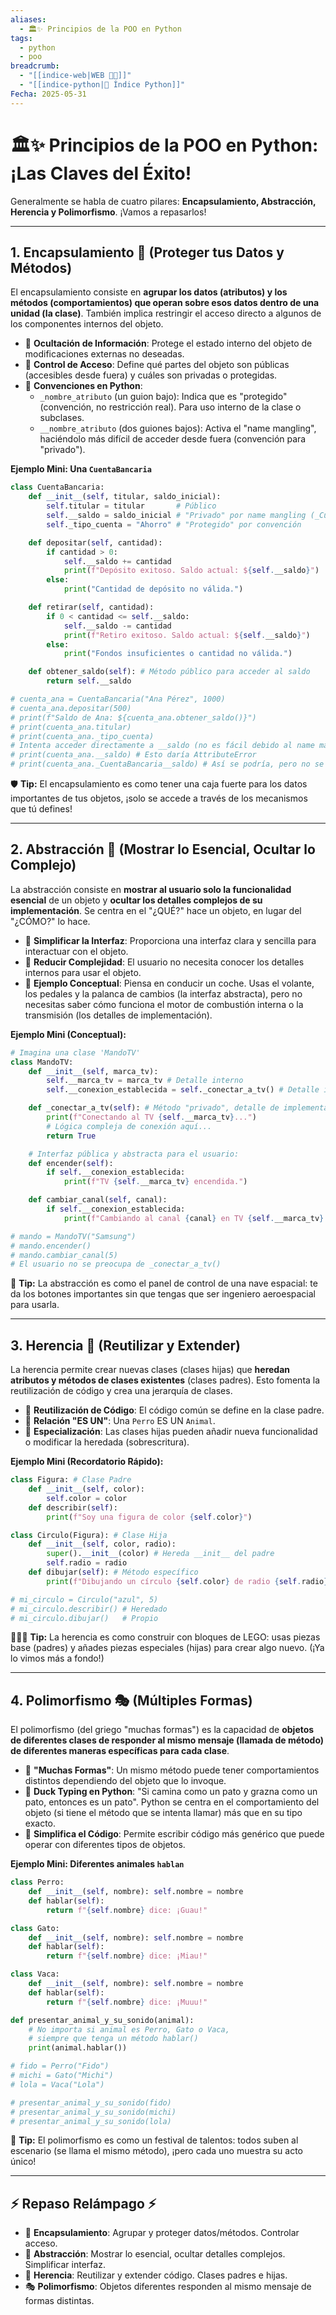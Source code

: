 ```yaml
---
aliases:
  - 🏛️✨ Principios de la POO en Python
tags:
  - python
  - poo
breadcrumb:
  - "[[indice-web|WEB 🔗📝]]"
  - "[[indice-python|🐍 Índice Python]]"
Fecha: 2025-05-31
---
```

# 🏛️✨ Principios de la POO en Python: ¡Las Claves del Éxito!

Generalmente se habla de cuatro pilares: **Encapsulamiento, Abstracción, Herencia y Polimorfismo**. ¡Vamos a repasarlos!

---

## 1. Encapsulamiento 💊 (Proteger tus Datos y Métodos)

El encapsulamiento consiste en **agrupar los datos (atributos) y los métodos (comportamientos) que operan sobre esos datos dentro de una unidad (la clase)**. También implica restringir el acceso directo a algunos de los componentes internos del objeto.

- 📌 **Ocultación de Información**: Protege el estado interno del objeto de modificaciones externas no deseadas.
- 📌 **Control de Acceso**: Define qué partes del objeto son públicas (accesibles desde fuera) y cuáles son privadas o protegidas.
- 📌 **Convenciones en Python**:
    - `_nombre_atributo` (un guion bajo): Indica que es "protegido" (convención, no restricción real). Para uso interno de la clase o subclases.
    - `__nombre_atributo` (dos guiones bajos): Activa el "name mangling", haciéndolo más difícil de acceder desde fuera (convención para "privado").

**Ejemplo Mini: Una `CuentaBancaria`**
```python
class CuentaBancaria:
    def __init__(self, titular, saldo_inicial):
        self.titular = titular       # Público
        self.__saldo = saldo_inicial # "Privado" por name mangling (_CuentaBancaria__saldo)
        self._tipo_cuenta = "Ahorro" # "Protegido" por convención

    def depositar(self, cantidad):
        if cantidad > 0:
            self.__saldo += cantidad
            print(f"Depósito exitoso. Saldo actual: ${self.__saldo}")
        else:
            print("Cantidad de depósito no válida.")

    def retirar(self, cantidad):
        if 0 < cantidad <= self.__saldo:
            self.__saldo -= cantidad
            print(f"Retiro exitoso. Saldo actual: ${self.__saldo}")
        else:
            print("Fondos insuficientes o cantidad no válida.")

    def obtener_saldo(self): # Método público para acceder al saldo
        return self.__saldo

# cuenta_ana = CuentaBancaria("Ana Pérez", 1000)
# cuenta_ana.depositar(500)
# print(f"Saldo de Ana: ${cuenta_ana.obtener_saldo()}")
# print(cuenta_ana.titular)
# print(cuenta_ana._tipo_cuenta)
# Intenta acceder directamente a __saldo (no es fácil debido al name mangling)
# print(cuenta_ana.__saldo) # Esto daría AttributeError
# print(cuenta_ana._CuentaBancaria__saldo) # Así se podría, pero no se debe
```

🛡️ **Tip:** El encapsulamiento es como tener una caja fuerte para los datos importantes de tus objetos, ¡solo se accede a través de los mecanismos que tú defines!

---

## 2. Abstracción 🎨 (Mostrar lo Esencial, Ocultar lo Complejo)

La abstracción consiste en **mostrar al usuario solo la funcionalidad esencial** de un objeto y **ocultar los detalles complejos de su implementación**. Se centra en el "¿QUÉ?" hace un objeto, en lugar del "¿CÓMO?" lo hace.

- 📌 **Simplificar la Interfaz**: Proporciona una interfaz clara y sencilla para interactuar con el objeto.
- 📌 **Reducir Complejidad**: El usuario no necesita conocer los detalles internos para usar el objeto.
- 📌 **Ejemplo Conceptual**: Piensa en conducir un coche. Usas el volante, los pedales y la palanca de cambios (la interfaz abstracta), pero no necesitas saber cómo funciona el motor de combustión interna o la transmisión (los detalles de implementación).

**Ejemplo Mini (Conceptual):**
```python
# Imagina una clase 'MandoTV'
class MandoTV:
    def __init__(self, marca_tv):
        self.__marca_tv = marca_tv # Detalle interno
        self.__conexion_establecida = self._conectar_a_tv() # Detalle interno

    def _conectar_a_tv(self): # Método "privado", detalle de implementación
        print(f"Conectando al TV {self.__marca_tv}...")
        # Lógica compleja de conexión aquí...
        return True

    # Interfaz pública y abstracta para el usuario:
    def encender(self):
        if self.__conexion_establecida:
            print(f"TV {self.__marca_tv} encendida.")

    def cambiar_canal(self, canal):
        if self.__conexion_establecida:
            print(f"Cambiando al canal {canal} en TV {self.__marca_tv}.")

# mando = MandoTV("Samsung")
# mando.encender()
# mando.cambiar_canal(5)
# El usuario no se preocupa de _conectar_a_tv()
```

🧐 **Tip:** La abstracción es como el panel de control de una nave espacial: te da los botones importantes sin que tengas que ser ingeniero aeroespacial para usarla.

---

## 3. Herencia 🧬 (Reutilizar y Extender)

La herencia permite crear nuevas clases (clases hijas) que **heredan atributos y métodos de clases existentes** (clases padres). Esto fomenta la reutilización de código y crea una jerarquía de clases.

- 📌 **Reutilización de Código**: El código común se define en la clase padre.
- 📌 **Relación "ES UN"**: Una `Perro` ES UN `Animal`.
- 📌 **Especialización**: Las clases hijas pueden añadir nueva funcionalidad o modificar la heredada (sobrescritura).

**Ejemplo Mini (Recordatorio Rápido):**
```python
class Figura: # Clase Padre
    def __init__(self, color):
        self.color = color
    def describir(self):
        print(f"Soy una figura de color {self.color}")

class Circulo(Figura): # Clase Hija
    def __init__(self, color, radio):
        super().__init__(color) # Hereda __init__ del padre
        self.radio = radio
    def dibujar(self): # Método específico
        print(f"Dibujando un círculo {self.color} de radio {self.radio}")

# mi_circulo = Circulo("azul", 5)
# mi_circulo.describir() # Heredado
# mi_circulo.dibujar()   # Propio
```

👨‍👩‍👧 **Tip:** La herencia es como construir con bloques de LEGO: usas piezas base (padres) y añades piezas especiales (hijas) para crear algo nuevo. (¡Ya lo vimos más a fondo!)

---

## 4. Polimorfismo 🎭 (Múltiples Formas)

El polimorfismo (del griego "muchas formas") es la capacidad de **objetos de diferentes clases de responder al mismo mensaje (llamada de método) de diferentes maneras específicas para cada clase**.

- 📌 **"Muchas Formas"**: Un mismo método puede tener comportamientos distintos dependiendo del objeto que lo invoque.
- 📌 **Duck Typing en Python**: "Si camina como un pato y grazna como un pato, entonces es un pato". Python se centra en el comportamiento del objeto (si tiene el método que se intenta llamar) más que en su tipo exacto.
- 📌 **Simplifica el Código**: Permite escribir código más genérico que puede operar con diferentes tipos de objetos.

**Ejemplo Mini: Diferentes animales `hablan`**
```python
class Perro:
    def __init__(self, nombre): self.nombre = nombre
    def hablar(self):
        return f"{self.nombre} dice: ¡Guau!"

class Gato:
    def __init__(self, nombre): self.nombre = nombre
    def hablar(self):
        return f"{self.nombre} dice: ¡Miau!"

class Vaca:
    def __init__(self, nombre): self.nombre = nombre
    def hablar(self):
        return f"{self.nombre} dice: ¡Muuu!"

def presentar_animal_y_su_sonido(animal):
    # No importa si animal es Perro, Gato o Vaca,
    # siempre que tenga un método hablar()
    print(animal.hablar())

# fido = Perro("Fido")
# michi = Gato("Michi")
# lola = Vaca("Lola")

# presentar_animal_y_su_sonido(fido)
# presentar_animal_y_su_sonido(michi)
# presentar_animal_y_su_sonido(lola)
```

🎤 **Tip:** El polimorfismo es como un festival de talentos: todos suben al escenario (se llama el mismo método), ¡pero cada uno muestra su acto único!

---

## ⚡ Repaso Relámpago ⚡

- 💊 **Encapsulamiento**: Agrupar y proteger datos/métodos. Controlar acceso.
- 🎨 **Abstracción**: Mostrar lo esencial, ocultar detalles complejos. Simplificar interfaz.
- 🧬 **Herencia**: Reutilizar y extender código. Clases padres e hijas.
- 🎭 **Polimorfismo**: Objetos diferentes responden al mismo mensaje de formas distintas.